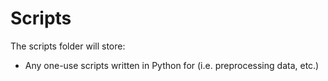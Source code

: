 # Scripts #
The scripts folder will store:
 - Any one-use scripts written in Python for (i.e. preprocessing data, etc.)
